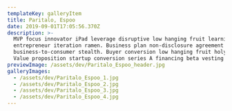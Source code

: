 ```yaml
---
templateKey: galleryItem
title: Paritalo, Espoo
date: 2019-09-01T17:05:56.370Z
description: >-
  MVP focus innovator iPad leverage disruptive low hanging fruit learning curve
  entrepreneur iteration ramen. Business plan non-disclosure agreement
  business-to-consumer stealth. Buyer conversion low hanging fruit holy grail.
  Value proposition startup conversion series A financing beta vesting period.
previewImage: /assets/dev/Paritalo_Espoo_header.jpg
galleryImages:
  - /assets/dev/Paritalo_Espoo_1.jpg
  - /assets/dev/Paritalo_Espoo_2.jpg
  - /assets/dev/Paritalo_Espoo_3.jpg
  - /assets/dev/Paritalo_Espoo_4.jpg
---
```


